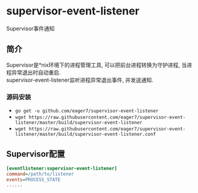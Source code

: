 # supervisor-event-listener
Supervisor事件通知

## 简介
Supervisor是*nix环境下的进程管理工具, 可以把前台进程转换为守护进程, 当进程异常退出时自动重启.  
supervisor-event-listener监听进程异常退出事件, 并发送通知.

### 源码安装
* `go get -u github.com/eager7/supervisor-event-listener`
* `wget https://raw.githubusercontent.com/eager7/supervisor-event-listener/master/build/supervisor-event-listener`
* `wget https://raw.githubusercontent.com/eager7/supervisor-event-listener/master/build/supervisor-event-listener.conf`

## Supervisor配置
```ini
[eventlistener:supervisor-event-listener]
command=/path/to/listener
events=PROCESS_STATE
......
```
